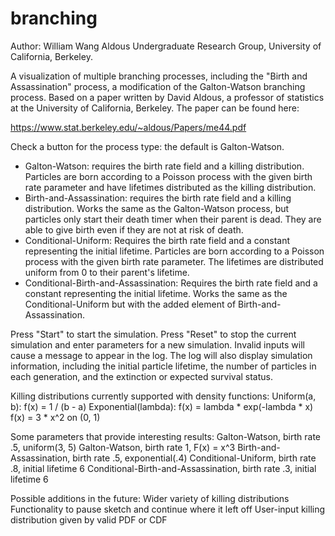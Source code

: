 # branching

Author: William Wang
Aldous Undergraduate Research Group, University of California, Berkeley.

A visualization of multiple branching processes, including the "Birth and Assassination" process, a modification of the Galton-Watson branching process. Based on a paper
written by David Aldous, a professor of statistics at the University of California, Berkeley. The paper can be found here:

https://www.stat.berkeley.edu/~aldous/Papers/me44.pdf

Check a button for the process type: the default is Galton-Watson.
- Galton-Watson: requires the birth rate field and a killing distribution. Particles are born according to a Poisson process with the given birth rate parameter and have lifetimes distributed as the killing distribution.
- Birth-and-Assassination: requires the birth rate field and a killing distribution. Works the same as the Galton-Watson process, but particles only start their death timer when their parent is dead. They are able to give birth even if they are not at risk of death.
- Conditional-Uniform: Requires the birth rate field and a constant representing the initial lifetime. Particles are born according to a Poisson process with the given birth rate parameter. The lifetimes are distributed uniform from 0 to their parent's lifetime.
- Conditional-Birth-and-Assassination: Requires the birth rate field and a constant representing the initial lifetime. Works the same as the Conditional-Uniform but with the added element of Birth-and-Assassination.

Press "Start" to start the simulation. Press "Reset" to stop the current simulation and enter parameters for a new simulation. Invalid inputs will cause a message to appear in the log. The log will also display simulation information, including the initial particle lifetime, the number of particles in each generation, and the extinction or expected survival status.

Killing distributions currently supported with density functions:
Uniform(a, b): f(x) = 1 / (b - a)
Exponential(lambda): f(x) = lambda * exp(-lambda * x)
f(x) = 3 * x^2 on (0, 1)

Some parameters that provide interesting results:
Galton-Watson, birth rate .5, uniform(3, 5)
Galton-Watson, birth rate 1, F(x) = x^3
Birth-and-Assassination, birth rate .5, exponential(.4)
Conditional-Uniform, birth rate .8, initial lifetime 6
Conditional-Birth-and-Assassination, birth rate .3, initial lifetime 6

Possible additions in the future:
Wider variety of killing distributions
Functionality to pause sketch and continue where it left off
User-input killing distribution given by valid PDF or CDF